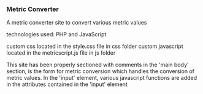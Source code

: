 ### Metric Converter
A metric converter site to convert various metric values

technologies used: PHP and JavaScript

custom css located in the style.css file in css folder
custom javascript located in the metricscript.js file in js folder

This site has been properly sectioned with comments
in the 'main body' section, is the form for metric conversion which handles the conversion of metric values. 
In the 'input' element, various javascript functions are added in the attributes contained in the 'input' element

